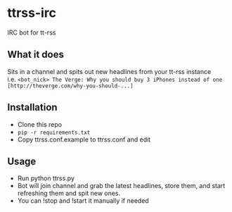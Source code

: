 # ttrss-irc
IRC bot for tt-rss

## What it does
Sits in a channel and spits out new headlines from your tt-rss instance  
i.e. ```<bot_nick> The Verge: Why you should buy 3 iPhones instead of one
[http://theverge.com/why-you-should-...]```

## Installation
- Clone this repo
- ```pip -r requirements.txt```
- Copy ttrss.conf.example to ttrss.conf and edit

## Usage
- Run python ttrss.py
- Bot will join channel and grab the latest headlines, store them, and start
refreshing them and spit new ones.
- You can !stop and !start it manually if needed
